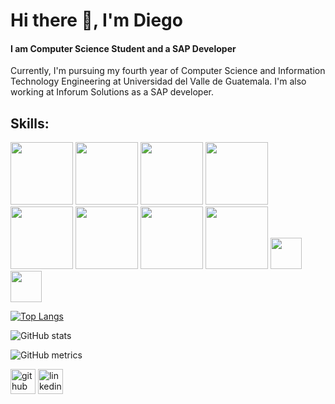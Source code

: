 # Hi there 👋, I'm Diego
#### I am Computer Science Student and a SAP Developer
Currently, I'm pursuing my fourth year of Computer Science and Information Technology Engineering at Universidad del Valle de Guatemala. I'm also working at Inforum Solutions as a SAP developer.  

## Skills:

<img src='https://seeklogo.com/images/P/python-logo-C50EED1930-seeklogo.com.png' height='100'> <img src='https://hotmart.s3.amazonaws.com/product_contents/7523d29c-b85b-4e2d-b845-da195029ec42/vbnet.png' height='100'> <img src='https://brandslogos.com/wp-content/uploads/images/large/java-logo-1.png' height='100'>
<img src='https://cdn.freebiesupply.com/logos/large/2x/mysql-5-logo-png-transparent.png' height='100'> <img src='https://upload.wikimedia.org/wikipedia/commons/thumb/2/29/Postgresql_elephant.svg/1985px-Postgresql_elephant.svg.png' height='100'> <img src='https://brandslogos.com/wp-content/uploads/thumbs/microsoft-sql-server-logo-vector.svg' height='100'> <img src='https://brandslogos.com/wp-content/uploads/images/large/kotlin-logo.png' height='100'> <img src='https://upload.wikimedia.org/wikipedia/commons/thumb/1/18/ISO_C%2B%2B_Logo.svg/1822px-ISO_C%2B%2B_Logo.svg.png' height='100'> <img src='https://github.com/Diego2250/Diego2250/assets/77738746/003df611-3b6a-4320-95fc-2590890db8a7' height='50'> <img src='https://github.com/Diego2250/Diego2250/assets/77738746/4191cf64-9a3b-4da1-9441-3f6f072523c0' height='50'>



[![Top Langs](https://github-readme-stats.vercel.app/api/top-langs/?username=Diego2250)](https://github.com/anuraghazra/github-readme-stats)

![GitHub stats](https://github-readme-stats.vercel.app/api?username=Diego2250&show_icons=true&count_private=true)  

![GitHub metrics](https://metrics.lecoq.io/Diego2250)  


[<img src='https://cdn.jsdelivr.net/npm/simple-icons@3.0.1/icons/github.svg' alt='github' height='40'>](https://github.com/Diego2250) [<img src='https://cdn.jsdelivr.net/npm/simple-icons@3.0.1/icons/linkedin.svg' alt='linkedin' height='40'>](https://www.linkedin.com/in/diego-morales-343809204/)  

